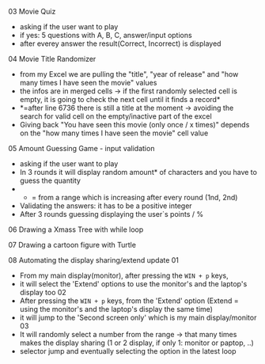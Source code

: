 03 Movie Quiz
- asking if the user want to play
- if yes: 5 questions with A, B, C, answer/input options
- after everey answer the result(Correct, Incorrect) is displayed

04 Movie Title Randomizer
- from my Excel we are pulling the "title", "year of release" and "how many times I have seen the movie" values
- the infos are in merged cells -> if the first randomly selected cell is empty, it is going to check the next cell until it finds a record*
- *=after line 6736 there is still a title at the moment -> avoiding the search for valid cell on the empty/inactive part of the excel
- Giving back "You have seen this movie (only once / x times)" depends on the "how many times I have seen the movie" cell value

05 Amount Guessing Game - input validation
- asking if the user want to play
- In 3 rounds it will display random amount* of characters and you have to guess the quantity
- * = from a range which is increasing after every round (1nd, 2nd)
- Validating the answers: it has to be a positive integer
- After 3 rounds guessing displaying the user`s points / %

06 Drawing a Xmass Tree with while loop

07 Drawing a cartoon figure with Turtle

08 Automating the display sharing/extend update
   01 
   - From my main display(monitor), after pressing the `WIN + p` keys, 
   - it will select the 'Extend' options to use the monitor's and the laptop's display too
   02
   - After pressing the `WIN + p` keys, from the 'Extend' option (Extend = using the monitor's and the laptop's display the same time)
   - it will jump to the 'Second screen only' which is my main display/monitor
   03
   - It will randomly select a number from the range -> that many times makes the display sharing (1 or 2 display, if only 1: monitor or paptop, ..)
   - selector jump and eventually selecting the option in the latest loop